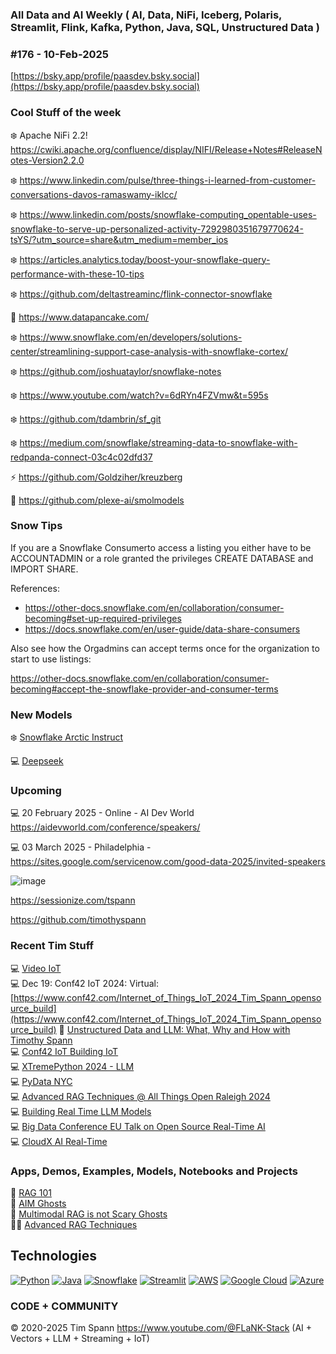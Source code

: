 




###  All Data and AI Weekly ( AI, Data, NiFi, Iceberg, Polaris, Streamlit, Flink, Kafka, Python, Java, SQL, Unstructured Data )  
### #176 - 10-Feb-2025

[https://bsky.app/profile/paasdev.bsky.social](https://bsky.app/profile/paasdev.bsky.social)




### Cool Stuff of the week

❄️  Apache NiFi 2.2! https://cwiki.apache.org/confluence/display/NIFI/Release+Notes#ReleaseNotes-Version2.2.0

❄️  https://www.linkedin.com/pulse/three-things-i-learned-from-customer-conversations-davos-ramaswamy-iklcc/

❄️  https://www.linkedin.com/posts/snowflake-computing_opentable-uses-snowflake-to-serve-up-personalized-activity-7292980351679770624-tsYS/?utm_source=share&utm_medium=member_ios

❄️  https://articles.analytics.today/boost-your-snowflake-query-performance-with-these-10-tips

❄️  https://github.com/deltastreaminc/flink-connector-snowflake

🚀 https://www.datapancake.com/

❄️ https://www.snowflake.com/en/developers/solutions-center/streamlining-support-case-analysis-with-snowflake-cortex/

❄️ https://github.com/joshuataylor/snowflake-notes

❄️ https://www.youtube.com/watch?v=6dRYn4FZVmw&t=595s

❄️ https://github.com/tdambrin/sf_git

❄️ https://medium.com/snowflake/streaming-data-to-snowflake-with-redpanda-connect-03c4c02dfd37

⚡️ https://github.com/Goldziher/kreuzberg

🚀 https://github.com/plexe-ai/smolmodels


### Snow Tips

If you are a Snowflake Consumerto access a listing you either have to be ACCOUNTADMIN or a role granted the privileges CREATE DATABASE and IMPORT SHARE.

References:

* https://other-docs.snowflake.com/en/collaboration/consumer-becoming#set-up-required-privileges
* https://docs.snowflake.com/en/user-guide/data-share-consumers

Also see how the Orgadmins can accept terms once for the organization to start to use listings:

https://other-docs.snowflake.com/en/collaboration/consumer-becoming#accept-the-snowflake-provider-and-consumer-terms


 
### New Models

❄️ [Snowflake Arctic Instruct](https://huggingface.co/Snowflake/snowflake-arctic-instruct)<br/>

💻 [Deepseek](https://huggingface.co/deepseek-ai/DeepSeek-R1)<br/>



### Upcoming


💻 20 February 2025 - Online - AI Dev World    https://aidevworld.com/conference/speakers/ <br/>

💻 03 March 2025 - Philadelphia - https://sites.google.com/servicenow.com/good-data-2025/invited-speakers <br/>


![image](https://github.com/user-attachments/assets/4d9314a0-92a9-4d77-bafd-668347f8e913)


https://sessionize.com/tspann


https://github.com/timothyspann



### Recent Tim Stuff

💻  [Video IoT](https://www.youtube.com/watch?v=Vgr1wnzxxB8&t=17s)<br/>
💻 Dec 19: Conf42 IoT 2024: Virtual: [https://www.conf42.com/Internet_of_Things_IoT_2024_Tim_Spann_opensource_build](https://www.conf42.com/Internet_of_Things_IoT_2024_Tim_Spann_opensource_build)
🐍 [Unstructured Data and LLM: What, Why and How with Timothy Spann](https://www.youtube.com/watch?v=v3Anx71WNm0)<br/>
💻 [Conf42 IoT Building IoT](https://www.slideshare.net/slideshow/conf42_iot_dec2024_building-iot-applications-with-open-source/274000426)<br/>
💻 [XTremePython 2024 - LLM](https://www.youtube.com/watch?v=26MeBw0OqoE&pp=ygUJVGltIFNwYW5u)<br/>
💻 [PyData NYC](https://www.youtube.com/watch?v=Y8ULCnhHikA&pp=ygUPIlRpbW90aHkgU3Bhbm4i)<br/>
💻 [Advanced RAG Techniques @ All Things Open Raleigh 2024](https://youtu.be/e4mYw6z5LlI?si=K2OmM0T3uuEolI7j)<br/>
💻 [Building Real Time LLM Models](https://www.youtube.com/watch?v=Y1JeOrJIoKI&pp=ygUPIlRpbW90aHkgU3Bhbm4i)<br/>
💻 [Big Data Conference EU Talk on Open Source Real-Time AI](https://www.slideshare.net/slideshow/2024nov20-bigdataeu-realtimeaiwithopensource/273466070)<br/>
💻 [CloudX AI Real-Time](https://www.slideshare.net/slideshow/tspann-2024-nov-cloudx-adding-generative-ai-to-real-time-streaming-pipelines/273315207)<br/>

### Apps, Demos, Examples, Models, Notebooks and Projects
🐍 [RAG 101](https://medium.com/@tspann/step-by-step-rag-101-with-milvus-813477a4e88d)<br/>
👻 [AIM Ghosts](https://github.com/tspannhw/AIM-Ghosts)<br/>
🤖 [Multimodal RAG is not Scary Ghosts](https://dzone.com/articles/multimodal-rag-is-not-scary-ghosts-are-scary)<br/>
✍🏼 [Advanced RAG Techniques](https://thenewstack.io/advanced-retrieval-augmented-generation-rag-techniques/)<br/>

## Technologies
[![Python](https://img.shields.io/badge/Python-3776AB?style=flat&logo=python&logoColor=white)](https://www.python.org/)
[![Java](https://img.shields.io/badge/Java-007396?style=flat&logo=java&logoColor=white)](https://www.java.com/)
[![Snowflake](https://img.shields.io/badge/Snowflake-666666?style=flat&logo=snowflake&logoColor=white)](https://www.snowflake.com/)
[![Streamlit](https://img.shields.io/badge/Streamlit-FF4F5A?style=flat&logo=streamlit&logoColor=white)](https://www.streamlit.io/)
[![AWS](https://img.shields.io/badge/AWS-232F3E?style=flat&logo=amazon-aws&logoColor=white)](https://aws.amazon.com/)
[![Google Cloud](https://img.shields.io/badge/Google%20Cloud-4285F4?style=flat&logo=google-cloud&logoColor=white)](https://cloud.google.com/)
[![Azure](https://img.shields.io/badge/Azure-0089D6?style=flat&logo=microsoft-azure&logoColor=white)](https://azure.microsoft.com/)

### CODE + COMMUNITY 
&copy; 2020-2025 Tim Spann  https://www.youtube.com/@FLaNK-Stack
(AI +  Vectors + LLM + Streaming + IoT)  

